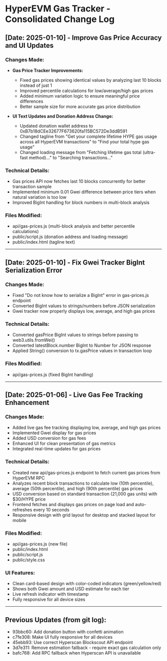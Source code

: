 # HyperEVM Gas Tracker - Consolidated Change Log

## [Date: 2025-01-10] - Improve Gas Price Accuracy and UI Updates

### Changes Made:
- **Gas Price Tracker Improvements:**
  - Fixed gas prices showing identical values by analyzing last 10 blocks instead of just 1
  - Improved percentile calculations for low/average/high gas prices
  - Added minimum variation logic to ensure meaningful price differences
  - Better sample size for more accurate gas price distribution

- **UI Text Updates and Donation Address Change:**
  - Updated donation wallet address to 0xB7b18dCEe32677F673620fa115BC572De3ddB591
  - Changed tagline from "Get your complete lifetime HYPE gas usage across all HyperEVM transactions" to "Find your total hype gas usage"
  - Changed loading message from "Fetching lifetime gas total (ultra-fast method)..." to "Searching transactions..."

### Technical Details:
- Gas prices API now fetches last 10 blocks concurrently for better transaction sample
- Implemented minimum 0.01 Gwei difference between price tiers when natural variation is too low
- Improved BigInt handling for block numbers in multi-block analysis

### Files Modified:
- api/gas-prices.js (multi-block analysis and better percentile calculations)
- public/script.js (donation address and loading message)
- public/index.html (tagline text)

---

## [Date: 2025-01-10] - Fix Gwei Tracker BigInt Serialization Error

### Changes Made:
- Fixed "Do not know how to serialize a BigInt" error in gas-prices.js endpoint
- Converted BigInt values to strings/numbers before JSON serialization
- Gwei tracker now properly displays low, average, and high gas prices

### Technical Details:
- Converted gasPrice BigInt values to strings before passing to web3.utils.fromWei()
- Converted latestBlock.number BigInt to Number for JSON response
- Applied String() conversion to tx.gasPrice values in transaction loop

### Files Modified:
- api/gas-prices.js (fixed BigInt handling)

---

## [Date: 2025-01-06] - Live Gas Fee Tracking Enhancement

### Changes Made:
- Added live gas fee tracking displaying low, average, and high gas prices
- Implemented Gwei display for gas prices
- Added USD conversion for gas fees
- Enhanced UI for clean presentation of gas metrics
- Integrated real-time updates for gas prices

### Technical Details:
- Created new api/gas-prices.js endpoint to fetch current gas prices from HyperEVM RPC
- Analyzes recent block transactions to calculate low (10th percentile), average (50th percentile), and high (90th percentile) gas prices
- USD conversion based on standard transaction (21,000 gas units) with $30/HYPE price
- Frontend fetches and displays gas prices on page load and auto-refreshes every 10 seconds
- Responsive design with grid layout for desktop and stacked layout for mobile

### Files Modified:
- api/gas-prices.js (new file)
- public/index.html
- public/script.js
- public/style.css

### UI Features:
- Clean card-based design with color-coded indicators (green/yellow/red)
- Shows both Gwei amount and USD estimate for each tier
- Live refresh indicator with timestamp
- Fully responsive for all device sizes

---

## Previous Updates (from git log):
- 93bbc60: Add donation button with confetti animation
- c7fe308: Make UI fully responsive for all devices
- 45ebb93: Use correct Hyperscan Blockscout API endpoint
- 3d7e311: Remove estimation fallback - require exact gas calculation only
- bafc768: Add RPC fallback when Hyperscan API is unavailable